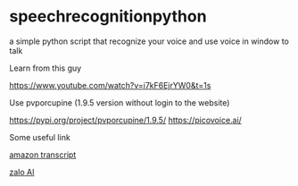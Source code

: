 # speechrecognitionpython
a simple python script that recognize your voice and use voice in window to talk


Learn from this guy

https://www.youtube.com/watch?v=i7kF6EjrYW0&t=1s

Use pvporcupine (1.9.5 version without login to the website)


https://pypi.org/project/pvporcupine/1.9.5/
https://picovoice.ai/


Some useful link 

[amazon transcript](https://aws.amazon.com/about-aws/whats-new/2022/12/amazon-transcribe-speech-text-languages-swedish-vietnamese/?fbclid=IwAR287U0Azrp-WNPzJ3q_FVD5qBpX6LHnj-6nhV6oF4DJRwqTrQl-SOlqweM)


[zalo AI](https://zalo.ai/technologies/speech-processing)
